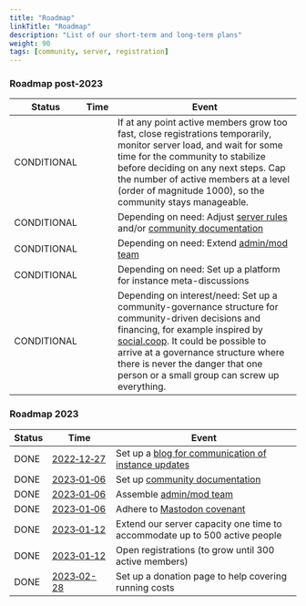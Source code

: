 ```yaml
---
title: "Roadmap"
linkTitle: "Roadmap"
description: "List of our short-term and long-term plans"
weight: 90
tags: [community, server, registration]
---
```



### Roadmap post-2023
|Status | Time  | Event|
--- | --- | ---|
CONDITIONAL | | If at any point active members grow too fast, close registrations temporarily, monitor server load, and wait for some time for the community to stabilize before deciding on any next steps. Cap the number of active members at a level (order of magnitude 1000), so the community stays manageable.
CONDITIONAL | | Depending on need: Adjust [server rules](https://community.datasci.social/server-rules/) and/or [community documentation](https://community.datasci.social/docs/)
CONDITIONAL | | Depending on need: Extend [admin/mod team](https://community.datasci.social/docs/moderation/#team)
CONDITIONAL | | Depending on need: Set up a platform for instance meta-discussions
CONDITIONAL | | Depending on interest/need: Set up a community-governance structure for community-driven decisions and financing, for example inspired by [social.coop](https://www.loomio.com/socialcoop). It could be possible to arrive at a governance structure where there is never the danger that one person or a small group can screw up everything.

### Roadmap 2023
|Status | Time  | Event|
--- | --- | ---|
DONE | [2022&#x2011;12&#x2011;27](https://community.datasci.social/blog/2022-12-27/new-blog-for-server-updates/) | Set up a [blog for communication of instance updates](https://community.datasci.social/blog/)
DONE | [2023&#x2011;01&#x2011;06](https://community.datasci.social/blog/2023-01-06/new-team-roadmap-community-pages/) | Set up [community documentation](https://community.datasci.social/docs/)
DONE | [2023&#x2011;01&#x2011;06](https://community.datasci.social/blog/2023-01-06/new-team-roadmap-community-pages/) | Assemble [admin/mod team](https://community.datasci.social/docs/moderation/#team)
DONE | [2023&#x2011;01&#x2011;06](https://community.datasci.social/blog/2023-01-06/new-team-roadmap-community-pages/) | Adhere to [Mastodon covenant](https://joinmastodon.org/covenant)
DONE | [2023&#x2011;01&#x2011;12](https://community.datasci.social/blog/2023-01-12/registrations-opened/) | Extend our server capacity one time to accommodate up to 500 active people
DONE | [2023&#x2011;01&#x2011;12](https://community.datasci.social/blog/2023-01-12/registrations-opened/) | Open registrations (to grow until 300 active members)
DONE | [2023&#x2011;02-28](https://community.datasci.social/blog/2023-02-28/donations-pages-opened/) |  Set up a donation page to help covering running costs
